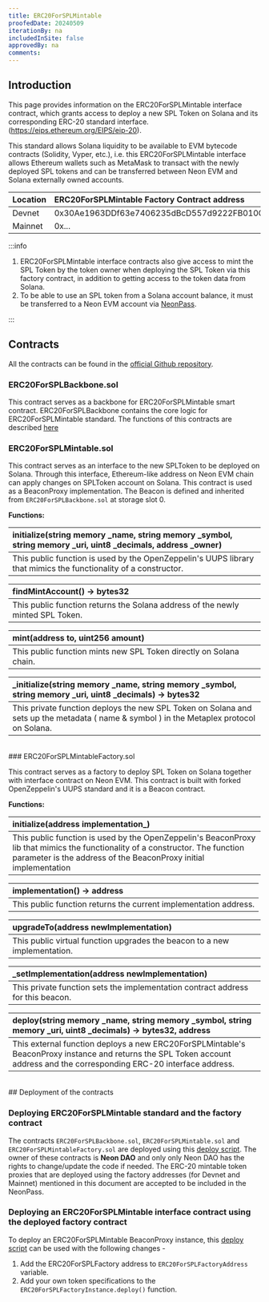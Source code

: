 ```yaml
---
title: ERC20ForSPLMintable
proofedDate: 20240509
iterationBy: na
includedInSite: false
approvedBy: na
comments:
---
```


<div class="erc20forspl-mintable-content">

## Introduction

This page provides information on the ERC20ForSPLMintable interface contract, which grants access to deploy a new SPL Token on Solana and its corresponding ERC-20 standard interface.(https://eips.ethereum.org/EIPS/eip-20).

This standard allows Solana liquidity to be available to EVM bytecode contracts (Solidity, Vyper, etc.), i.e. this ERC20ForSPLMintable interface allows Ethereum wallets such as MetaMask to transact with the newly deployed SPL tokens and can be transferred between Neon EVM and Solana externally owned accounts.

| Location | ERC20ForSPLMintable Factory Contract address |
| :------- | :------------------------------------------- |
| Devnet   | 0x30Ae1963DDf63e7406235dBcD557d9222FB010Cc   |
| Mainnet  | 0x...                                        |

:::info

1. ERC20ForSPLMintable interface contracts also give access to mint the SPL Token by the token owner when deploying the SPL Token via this factory contract, in addition to getting access to the token data from Solana.
2. To be able to use an SPL token from a Solana account balance, it must be transferred to a Neon EVM account via [NeonPass](https://neonpass.live/).

:::
<br/>

## Contracts

All the contracts can be found in the [official Github repository](https://github.com/neonlabsorg/neon-contracts/tree/main/ERC20ForSPL/contracts).

### ERC20ForSPLBackbone.sol

This contract serves as a backbone for ERC20ForSPLMintable smart contract. ERC20ForSPLBackbone contains the core logic for ERC20ForSPLMintable standard. The functions of this contracts are described [here](docs/developing/standards/erc20forspl.md)

### ERC20ForSPLMintable.sol

This contract serves as an interface to the new SPLToken to be deployed on Solana. Through this interface, Ethereum-like address on Neon EVM chain can apply changes on SPLToken account on Solana. This contract is used as a BeaconProxy implementation. The Beacon is defined and inherited from `ERC20ForSPLBackbone.sol` at storage slot 0.

**Functions:**

| initialize(string memory \_name, string memory \_symbol, string memory \_uri, uint8 \_decimals, address \_owner) |
| :--------------------------------------------------------------------------------------------------------------- |
| This public function is used by the OpenZeppelin's UUPS library that mimics the functionality of a constructor.  |

| findMintAccount() -> bytes32                                                   |
| :----------------------------------------------------------------------------- |
| This public function returns the Solana address of the newly minted SPL Token. |

| mint(address to, uint256 amount)                                   |
| :----------------------------------------------------------------- |
| This public function mints new SPL Token directly on Solana chain. |

| \_initialize(string memory \_name, string memory \_symbol, string memory \_uri, uint8 \_decimals) -> bytes32                             |
| :--------------------------------------------------------------------------------------------------------------------------------------- |
| This private function deploys the new SPL Token on Solana and sets up the metadata ( name & symbol ) in the Metaplex protocol on Solana. |

<br/>
### ERC20ForSPLMintableFactory.sol

This contract serves as a factory to deploy SPL Token on Solana together with interface contract on Neon EVM. This contract is built with forked OpenZeppelin's UUPS standard and it is a Beacon contract.

**Functions:**

| initialize(address implementation\_)                                                                                                                                                               |
| :------------------------------------------------------------------------------------------------------------------------------------------------------------------------------------------------- |
| This public function is used by the OpenZeppelin's BeaconProxy lib that mimics the functionality of a constructor. The function parameter is the address of the BeaconProxy initial implementation |

| implementation() -> address                                      |
| :--------------------------------------------------------------- |
| This public function returns the current implementation address. |

| upgradeTo(address newImplementation)                                      |
| :------------------------------------------------------------------------ |
| This public virtual function upgrades the beacon to a new implementation. |

| \_setImplementation(address newImplementation)                                  |
| :------------------------------------------------------------------------------ |
| This private function sets the implementation contract address for this beacon. |

| deploy(string memory \_name, string memory \_symbol, string memory \_uri, uint8 \_decimals) -> bytes32, address                                                           |
| :------------------------------------------------------------------------------------------------------------------------------------------------------------------------ |
| This external function deploys a new ERC20ForSPLMintable's BeaconProxy instance and returns the SPL Token account address and the corresponding ERC-20 interface address. |

<br/>
## Deployment of the contracts

### Deploying ERC20ForSPLMintable standard and the factory contract

The contracts `ERC20ForSPLBackbone.sol`, `ERC20ForSPLMintable.sol` and `ERC20ForSPLMintableFactory.sol` are deployed using this [deploy script](https://github.com/neonlabsorg/neon-contracts/blob/main/ERC20ForSPL/scripts/deployERC20ForSPLMintableFactory.js). The owner of these contracts is **Neon DAO** and only only Neon DAO has the rights to change/update the code if needed. The ERC-20 mintable token proxies that are deployed using the factory addresses (for Devnet and Mainnet) mentioned in this document are accepted to be included in the NeonPass.

### Deploying an ERC20ForSPLMintable interface contract using the deployed factory contract

To deploy an ERC20ForSPLMintable BeaconProxy instance, this [deploy script](https://github.com/neonlabsorg/neon-contracts/blob/main/ERC20ForSPL/scripts/deployERC20ForSPLMintableThruFactory.js) can be used with the following changes -

1. Add the ERC20ForSPLFactory address to `ERC20ForSPLFactoryAddress` variable.
2. Add your own token specifications to the `ERC20ForSPLFactoryInstance.deploy()` function.

</div>
